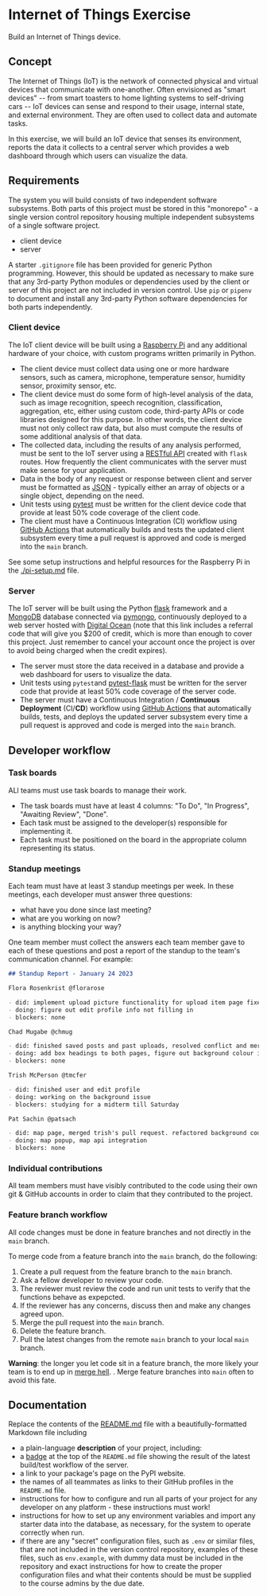 # Internet of Things Exercise

Build an Internet of Things device.

## Concept

The Internet of Things (IoT) is the network of connected physical and virtual devices that communicate with one-another. Often envisioned as "smart devices" -- from smart toasters to home lighting systems to self-driving cars -- IoT devices can sense and respond to their usage, internal state, and external environment. They are often used to collect data and automate tasks.

In this exercise, we will build an IoT device that senses its environment, reports the data it collects to a central server which provides a web dashboard through which users can visualize the data.

## Requirements

The system you will build consists of two independent software subsystems. Both parts of this project must be stored in this "monorepo" - a single version control repository housing multiple independent subsystems of a single software project.

- client device
- server

A starter `.gitignore` file has been provided for generic Python programming. However, this should be updated as necessary to make sure that any 3rd-party Python modules or dependencies used by the client or server of this project are not included in version control. Use `pip` or `pipenv` to document and install any 3rd-party Python software dependencies for both parts independently.

### Client device

The IoT client device will be built using a [Raspberry Pi](https://www.raspberrypi.com/) and any additional hardware of your choice, with custom programs written primarily in Python.

- The client device must collect data using one or more hardware sensors, such as camera, microphone, temperature sensor, humidity sensor, proximity sensor, etc.
- The client device must do some form of high-level analysis of the data, such as image recognition, speech recognition, classification, aggregation, etc, either using custom code, third-party APIs or code libraries designed for this purpose. In other words, the client device must not only collect raw data, but also must compute the results of some additional analysis of that data.
- The collected data, including the results of any analysis performed, must be sent to the IoT server using a [RESTful API](https://pythonbasics.org/flask-rest-api/) created with `flask` routes. How frequently the client communicates with the server must make sense for your application.
- Data in the body of any request or response between client and server must be formatted as [JSON](https://en.wikipedia.org/wiki/JSON) - typically either an array of objects or a single object, depending on the need.
- Unit tests using [pytest](https://docs.pytest.org/en/7.2.x/) must be written for the client device code that provide at least 50% code coverage of the client code.
- The client must have a Continuous Integration (CI) workflow using [GitHub Actions](https://github.com/features/actions) that automatically builds and tests the updated client subsystem every time a pull request is approved and code is merged into the `main` branch.

See some setup instructions and helpful resources for the Raspberry Pi in the [./pi-setup.md](./pi-setup.md) file.

### Server

The IoT server will be built using the Python [flask](https://palletsprojects.com/p/flask/) framework and a [MongoDB](https://www.mongodb.com/) database connected via [pymongo](https://pymongo.readthedocs.io/en/stable/), continuously deployed to a web server hosted with [Digital Ocean](https://m.do.co/c/4d1066078eb0) (note that this link includes a referral code that will give you $200 of credit, which is more than enough to cover this project. Just remember to cancel your account once the project is over to avoid being charged when the credit expires).

- The server must store the data received in a database and provide a web dashboard for users to visualize the data.
- Unit tests using `pytest`and [pytest-flask](https://pytest-flask.readthedocs.io/en/latest/) must be written for the server code that provide at least 50% code coverage of the server code.
- The server must have a Continuous Integration / **Continuous Deployment** (CI/**CD**) workflow using [GitHub Actions](https://github.com/features/actions) that automatically builds, tests, and deploys the updated server subsystem every time a pull request is approved and code is merged into the `main` branch.

## Developer workflow

### Task boards

ALl teams must use task boards to manage their work.

- The task boards must have at least 4 columns: "To Do", "In Progress", "Awaiting Review", "Done".
- Each task must be assigned to the developer(s) responsible for implementing it.
- Each task must be positioned on the board in the appropriate column representing its status.

### Standup meetings

Each team must have at least 3 standup meetings per week. In these meetings, each developer must answer three questions:

- what have you done since last meeting?
- what are you working on now?
- is anything blocking your way?

One team member must collect the answers each team member gave to each of these questions and post a report of the standup to the team's communication channel. For example:

```markdown
## Standup Report - January 24 2023

Flora Rosenkrist @florarose

- did: implement upload picture functionality for upload item page fixed formatting of upload item page
- doing: figure out edit profile info not filling in
- blockers: none

Chad Mugabe @chmug

- did: finished saved posts and past uploads, resolved conflict and merged past uploads branch
- doing: add box headings to both pages, figure out background colour issue on user profile, edit profile pages
- blockers: none

Trish McPerson @tmcfer

- did: finished user and edit profile
- doing: working on the background issue
- blockers: studying for a midterm till Saturday

Pat Sachin @patsach

- did: map page, merged trish's pull request. refactored background code and centered stuff on saved posts and upload.
- doing: map popup, map api integration
- blockers: none
```

### Individual contributions

All team members must have visibly contributed to the code using their own git & GitHub accounts in order to claim that they contributed to the project.

### Feature branch workflow

All code changes must be done in feature branches and not directly in the `main` branch.

To merge code from a feature branch into the `main` branch, do the following:

1. Create a pull request from the feature branch to the `main` branch.
1. Ask a fellow developer to review your code.
1. The reviewer must review the code and run unit tests to verify that the functions behave as expepcted.
1. If the reviewer has any concerns, discuss then and make any changes agreed upon.
1. Merge the pull request into the `main` branch.
1. Delete the feature branch.
1. Pull the latest changes from the remote `main` branch to your local `main` branch.

**Warning**: the longer you let code sit in a feature branch, the more likely your team is to end up in [merge hell](https://en.wikipedia.org/wiki/Merge_hell). . Merge feature branches into `main` often to avoid this fate.

## Documentation

Replace the contents of the [README.md](./README.md) file with a beautifully-formatted Markdown file including

- a plain-language **description** of your project, including:
- a [badge](https://docs.github.com/en/actions/monitoring-and-troubleshooting-workflows/adding-a-workflow-status-badge) at the top of the `README.md` file showing the result of the latest build/test workflow of the server.
- a link to your package's page on the PyPI website.
- the names of all teammates as links to their GitHub profiles in the `README.md` file.
- instructions for how to configure and run all parts of your project for any developer on any platform - these instructions must work!
- instructions for how to set up any environment variables and import any starter data into the database, as necessary, for the system to operate correctly when run.
- if there are any "secret" configuration files, such as `.env` or similar files, that are not included in the version control repository, examples of these files, such as `env.example`, with dummy data must be included in the repository and exact instructions for how to create the proper configuration files and what their contents should be must be supplied to the course admins by the due date.
